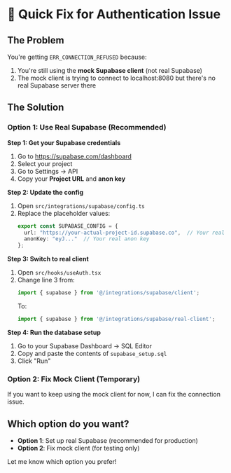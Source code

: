 # 🚨 Quick Fix for Authentication Issue

## The Problem
You're getting `ERR_CONNECTION_REFUSED` because:
1. You're still using the **mock Supabase client** (not real Supabase)
2. The mock client is trying to connect to localhost:8080 but there's no real Supabase server there

## The Solution

### Option 1: Use Real Supabase (Recommended)

**Step 1: Get your Supabase credentials**
1. Go to https://supabase.com/dashboard
2. Select your project
3. Go to Settings → API
4. Copy your **Project URL** and **anon key**

**Step 2: Update the config**
1. Open `src/integrations/supabase/config.ts`
2. Replace the placeholder values:
   ```typescript
   export const SUPABASE_CONFIG = {
     url: "https://your-actual-project-id.supabase.co",  // Your real URL
     anonKey: "eyJ..."  // Your real anon key
   };
   ```

**Step 3: Switch to real client**
1. Open `src/hooks/useAuth.tsx`
2. Change line 3 from:
   ```typescript
   import { supabase } from '@/integrations/supabase/client';
   ```
   To:
   ```typescript
   import { supabase } from '@/integrations/supabase/real-client';
   ```

**Step 4: Run the database setup**
1. Go to your Supabase Dashboard → SQL Editor
2. Copy and paste the contents of `supabase_setup.sql`
3. Click "Run"

### Option 2: Fix Mock Client (Temporary)

If you want to keep using the mock client for now, I can fix the connection issue.

## Which option do you want?
- **Option 1**: Set up real Supabase (recommended for production)
- **Option 2**: Fix mock client (for testing only)

Let me know which option you prefer!

